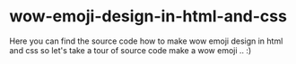 # wow-emoji-design-in-html-and-css
Here you can find the source code how to make wow emoji design in html and css so let's take a tour of source code make a wow emoji .. :)

